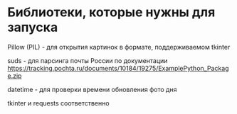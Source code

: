# Библиотеки, которые нужны для запуска
Pillow (PIL) - для открытия картинок в формате, поддерживаемом tkinter

suds - для парсинга почты России по документации https://tracking.pochta.ru/documents/10184/19275/ExamplePython_Package.zip

datetime - для проверки времени обновления фото дня

tkinter и requests соответственно
